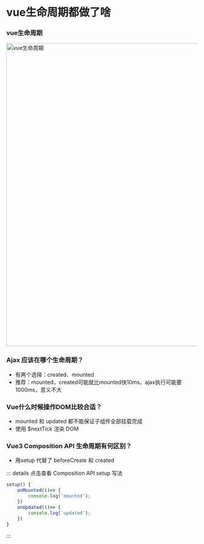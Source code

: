 
# vue生命周期都做了啥

### vue生命周期

<img :src="$withBase('/assets/notes-images/depth/vue生命周期.png')" alt="vue生命周期" width="800">

### Ajax 应该在哪个生命周期？
- 有两个选择：created、mounted
- 推荐：mounted，created可能就比mounted快10ms，ajax执行可能要1000ms，意义不大

### Vue什么时候操作DOM比较合适？
- mounted 和 updated 都不能保证子组件全部挂载完成
- 使用 $nextTick 渲染 DOM

### Vue3 Composition API 生命周期有何区别？
- 用setup 代替了 beforeCreate 和 created

::: details 点击查看 Composition API setup 写法
``` js 
setup() {
    onMounted(()=> {
        console.log('mounted');
    })
    onUpdated(()=> {
        console.log('updated');
    })
}
```
:::